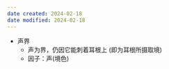 ```yaml
---
date created: 2024-02-18
date modified: 2024-02-18
---
```

- 声界
    - 声为界，仍因它能刺着耳根上 (即为耳根所摄取境)
    - 因子：声(境色)
